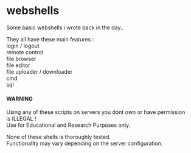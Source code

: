 # webshells #
Some basic webshells i wrote back in the day..  

They all have these main features :  
login / logout  
remote control  
file browser  
file editor  
file uploader / downloader  
cmd  
sql  

#### WARNING ####
Using any of these scripts on servers you dont own or have permission  
is ILLEGAL !  
Use for Educational and Research Purposes only.  

None of these shells is thoroughly tested.  
Functionality may vary depending on the server configuration.  
